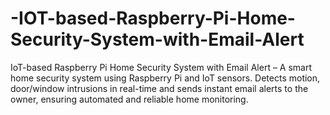 # -IOT-based-Raspberry-Pi-Home-Security-System-with-Email-Alert
IoT-based Raspberry Pi Home Security System with Email Alert – A smart home security system using Raspberry Pi and IoT sensors. Detects motion, door/window intrusions in real-time and sends instant email alerts to the owner, ensuring automated and reliable home monitoring.
